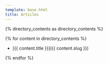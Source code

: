 ```yaml
---
template: base.html
title: Articles
---
```


{% directory_contents as directory_contents %}

{% for content in directory_contents %}

- [{{ content.title }}]({{ content.slug }})

{% endfor %}
